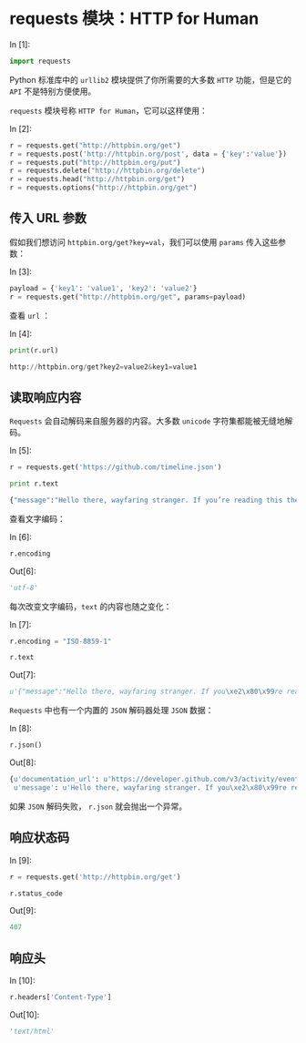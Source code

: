 # requests 模块：HTTP for Human

In [1]:

```py
import requests

```

Python 标准库中的 `urllib2` 模块提供了你所需要的大多数 `HTTP` 功能，但是它的 `API` 不是特别方便使用。

`requests` 模块号称 `HTTP for Human`，它可以这样使用：

In [2]:

```py
r = requests.get("http://httpbin.org/get")
r = requests.post('http://httpbin.org/post', data = {'key':'value'})
r = requests.put("http://httpbin.org/put")
r = requests.delete("http://httpbin.org/delete")
r = requests.head("http://httpbin.org/get")
r = requests.options("http://httpbin.org/get")

```

## 传入 URL 参数

假如我们想访问 `httpbin.org/get?key=val`，我们可以使用 `params` 传入这些参数：

In [3]:

```py
payload = {'key1': 'value1', 'key2': 'value2'}
r = requests.get("http://httpbin.org/get", params=payload)

```

查看 `url` ：

In [4]:

```py
print(r.url)

```

```py
http://httpbin.org/get?key2=value2&key1=value1

```

## 读取响应内容

`Requests` 会自动解码来自服务器的内容。大多数 `unicode` 字符集都能被无缝地解码。

In [5]:

```py
r = requests.get('https://github.com/timeline.json')

print r.text

```

```py
{"message":"Hello there, wayfaring stranger. If you’re reading this then you probably didn’t see our blog post a couple of years back announcing that this API would go away: http://git.io/17AROg Fear not, you should be able to get what you need from the shiny new Events API instead.","documentation_url":"https://developer.github.com/v3/activity/events/#list-public-events"}

```

查看文字编码：

In [6]:

```py
r.encoding

```

Out[6]:

```py
'utf-8'
```

每次改变文字编码，`text` 的内容也随之变化：

In [7]:

```py
r.encoding = "ISO-8859-1"

r.text

```

Out[7]:

```py
u'{"message":"Hello there, wayfaring stranger. If you\xe2\x80\x99re reading this then you probably didn\xe2\x80\x99t see our blog post a couple of years back announcing that this API would go away: http://git.io/17AROg Fear not, you should be able to get what you need from the shiny new Events API instead.","documentation_url":"https://developer.github.com/v3/activity/events/#list-public-events"}'
```

`Requests` 中也有一个内置的 `JSON` 解码器处理 `JSON` 数据：

In [8]:

```py
r.json()

```

Out[8]:

```py
{u'documentation_url': u'https://developer.github.com/v3/activity/events/#list-public-events',
 u'message': u'Hello there, wayfaring stranger. If you\xe2\x80\x99re reading this then you probably didn\xe2\x80\x99t see our blog post a couple of years back announcing that this API would go away: http://git.io/17AROg Fear not, you should be able to get what you need from the shiny new Events API instead.'}
```

如果 `JSON` 解码失败， `r.json` 就会抛出一个异常。

## 响应状态码

In [9]:

```py
r = requests.get('http://httpbin.org/get')

r.status_code

```

Out[9]:

```py
407
```

## 响应头

In [10]:

```py
r.headers['Content-Type']

```

Out[10]:

```py
'text/html'
```